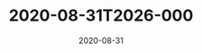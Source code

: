 ---
date: 2020-08-31
title: 2020-08-31T2026-000
hero: 2020/2020-08-31T2026-000.jpeg

# briefly describe the image…
alt: ''

# insert the closed caption text after the three-dash break…
# (include line-breaks, punctuation, and capitalization)
---